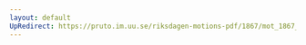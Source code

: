 ```yaml
---
layout: default
UpRedirect: https://pruto.im.uu.se/riksdagen-motions-pdf/1867/mot_1867__fk__70/mot_1867__fk__70-003.pdf
---
```

